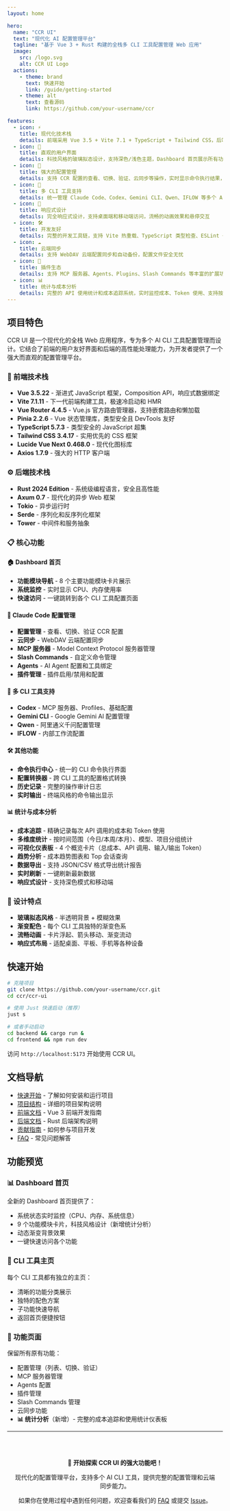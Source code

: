 ```yaml
---
layout: home

hero:
  name: "CCR UI"
  text: "现代化 AI 配置管理平台"
  tagline: "基于 Vue 3 + Rust 构建的全栈多 CLI 工具配置管理 Web 应用"
  image:
    src: /logo.svg
    alt: CCR UI Logo
  actions:
    - theme: brand
      text: 快速开始
      link: /guide/getting-started
    - theme: alt
      text: 查看源码
      link: https://github.com/your-username/ccr

features:
  - icon: ⚡
    title: 现代化技术栈
    details: 前端采用 Vue 3.5 + Vite 7.1 + TypeScript + Tailwind CSS，后端使用 Rust + Axum，提供极致的开发体验和运行性能
  - icon: 🎯
    title: 直观的用户界面
    details: 科技风格的玻璃拟态设计，支持深色/浅色主题，Dashboard 首页展示所有功能模块，一目了然
  - icon: 🔧
    title: 强大的配置管理
    details: 支持 CCR 配置的查看、切换、验证、云同步等操作，实时显示命令执行结果，历史记录追踪
  - icon: 🚀
    title: 多 CLI 工具支持
    details: 统一管理 Claude Code、Codex、Gemini CLI、Qwen、IFLOW 等多个 AI CLI 工具的配置和服务
  - icon: 📱
    title: 响应式设计
    details: 完全响应式设计，支持桌面端和移动端访问，流畅的动画效果和悬停交互
  - icon: 🛠️
    title: 开发友好
    details: 完整的开发工具链，支持 Vite 热重载、TypeScript 类型检查、ESLint + Prettier，提供最佳的开发体验
  - icon: ☁️
    title: 云端同步
    details: 支持 WebDAV 云端配置同步和自动备份，配置文件安全无忧
  - icon: 🔌
    title: 插件生态
    details: 支持 MCP 服务器、Agents、Plugins、Slash Commands 等丰富的扩展功能管理
  - icon: 📊
    title: 统计与成本分析
    details: 完整的 API 使用统计和成本追踪系统，实时监控成本、Token 使用、支持按时间/模型/项目多维度分析
---
```


## 项目特色

CCR UI 是一个现代化的全栈 Web 应用程序，专为多个 AI CLI 工具配置管理而设计。它结合了前端的用户友好界面和后端的高性能处理能力，为开发者提供了一个强大而直观的配置管理平台。

### 🎨 前端技术栈

- **Vue 3.5.22** - 渐进式 JavaScript 框架，Composition API，响应式数据绑定
- **Vite 7.1.11** - 下一代前端构建工具，极速冷启动和 HMR
- **Vue Router 4.4.5** - Vue.js 官方路由管理器，支持嵌套路由和懒加载
- **Pinia 2.2.6** - Vue 状态管理库，类型安全且 DevTools 友好
- **TypeScript 5.7.3** - 类型安全的 JavaScript 超集
- **Tailwind CSS 3.4.17** - 实用优先的 CSS 框架
- **Lucide Vue Next 0.468.0** - 现代化图标库
- **Axios 1.7.9** - 强大的 HTTP 客户端

### ⚙️ 后端技术栈

- **Rust 2024 Edition** - 系统级编程语言，安全且高性能
- **Axum 0.7** - 现代化的异步 Web 框架
- **Tokio** - 异步运行时
- **Serde** - 序列化和反序列化框架
- **Tower** - 中间件和服务抽象

### 📋 核心功能

#### 🏠 Dashboard 首页
- **功能模块导航** - 8 个主要功能模块卡片展示
- **系统监控** - 实时显示 CPU、内存使用率
- **快速访问** - 一键跳转到各个 CLI 工具配置页面

#### 🔵 Claude Code 配置管理
- **配置管理** - 查看、切换、验证 CCR 配置
- **云同步** - WebDAV 云端配置同步
- **MCP 服务器** - Model Context Protocol 服务器管理
- **Slash Commands** - 自定义命令管理
- **Agents** - AI Agent 配置和工具绑定
- **插件管理** - 插件启用/禁用和配置

#### 🎯 多 CLI 工具支持
- **Codex** - MCP 服务器、Profiles、基础配置
- **Gemini CLI** - Google Gemini AI 配置管理
- **Qwen** - 阿里通义千问配置管理
- **IFLOW** - 内部工作流配置

#### 🛠️ 其他功能
- **命令执行中心** - 统一的 CLI 命令执行界面
- **配置转换器** - 跨 CLI 工具的配置格式转换
- **历史记录** - 完整的操作审计日志
- **实时输出** - 终端风格的命令输出显示

#### 📊 统计与成本分析
- **成本追踪** - 精确记录每次 API 调用的成本和 Token 使用
- **多维度统计** - 按时间范围（今日/本周/本月）、模型、项目分组统计
- **可视化仪表板** - 4 个概览卡片（总成本、API 调用、输入/输出 Token）
- **趋势分析** - 成本趋势图表和 Top 会话查询
- **数据导出** - 支持 JSON/CSV 格式导出统计报告
- **实时刷新** - 一键刷新最新数据
- **响应式设计** - 支持深色模式和移动端

### 🎨 设计特点

- **玻璃拟态风格** - 半透明背景 + 模糊效果
- **渐变配色** - 每个 CLI 工具独特的渐变色系
- **流畅动画** - 卡片浮起、箭头移动、渐变流动
- **响应式布局** - 适配桌面、平板、手机等各种设备

## 快速开始

```bash
# 克隆项目
git clone https://github.com/your-username/ccr.git
cd ccr/ccr-ui

# 使用 Just 快速启动（推荐）
just s

# 或者手动启动
cd backend && cargo run &
cd frontend && npm run dev
```

访问 `http://localhost:5173` 开始使用 CCR UI。

## 文档导航

- [快速开始](/guide/getting-started) - 了解如何安装和运行项目
- [项目结构](/guide/project-structure) - 详细的项目架构说明
- [前端文档](/frontend/overview) - Vue 3 前端开发指南
- [后端文档](/backend/architecture) - Rust 后端架构说明
- [贡献指南](/contributing) - 如何参与项目开发
- [FAQ](/faq) - 常见问题解答

## 功能预览

### 📊 Dashboard 首页

全新的 Dashboard 首页提供了：
- 系统状态实时监控（CPU、内存、系统信息）
- 9 个功能模块卡片，科技风格设计（新增统计分析）
- 动态渐变背景效果
- 一键快速访问各个功能

### 🔵 CLI 工具主页

每个 CLI 工具都有独立的主页：
- 清晰的功能分类展示
- 独特的配色方案
- 子功能快速导航
- 返回首页便捷按钮

### 🎯 功能页面

保留所有原有功能：
- 配置管理（列表、切换、验证）
- MCP 服务器管理
- Agents 配置
- 插件管理
- Slash Commands 管理
- 云同步功能
- **📊 统计分析**（新增）- 完整的成本追踪和使用统计仪表板

---

<div style="text-align: center; margin-top: 2rem; padding: 1rem; background: var(--vp-c-bg-soft); border-radius: 8px;">
  <p>🚀 <strong>开始探索 CCR UI 的强大功能吧！</strong></p>
  <p>现代化的配置管理平台，支持多个 AI CLI 工具，提供完整的配置管理和云端同步能力。</p>
  <p>如果你在使用过程中遇到任何问题，欢迎查看我们的 <a href="/faq">FAQ</a> 或提交 <a href="https://github.com/your-username/ccr/issues">Issue</a>。</p>
</div>
